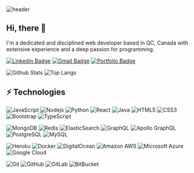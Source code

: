 ![header](https://capsule-render.vercel.app/api?type=waving&color=auto&height=300&section=header&text=I%20build%20things%20for%20the%20web.&fontSize=50)
## Hi, there 👋
I'm a dedicated and disciplined web developer based in QC, Canada with extensive experience and a deep passion for programming.

[![Linkedin Badge](https://img.shields.io/badge/-David%20Jin-blue?style=flat&logo=Linkedin&logoColor=white&link=https://www.linkedin.com/in/david-jin-300456218/)](https://www.linkedin.com/in/david-jin-300456218/)
[![Gmail Badge](https://img.shields.io/badge/-davidjin.dev@gmail.com-c14438?style=flat&logo=Gmail&logoColor=white&link=mailto:davidjin.dev@gmail.com)](mailto:davidjin.dev@gmail.com)
[![Portfolio Badge](https://img.shields.io/badge/-Portfolio-00C7B7?style=flat&logo=netlify&logoColor=white&link=https://davidjin.netlify.app/)](https://davidjin.netlify.app/)

![Github Stats](https://github-readme-stats.vercel.app/api?username=seniordev-ca&count_private=true&show_icons=true&include_all_commits=true&theme=vue&hide=contribs)
![Top Langs](https://github-readme-stats.vercel.app/api/top-langs/?username=seniordev-ca&layout=compact&theme=vue-dark)

## ⚡ Technologies

![JavaScript](https://img.shields.io/badge/-JavaScript-blue?style=flat-square&logo=javascript)
![Nodejs](https://img.shields.io/badge/-Node.js-black?style=flat-square&logo=Node.js)
![Python](https://img.shields.io/badge/-Python-black?style=flat-square&logo=Python)
![React](https://img.shields.io/badge/-React-black?style=flat-square&logo=react)
![Java](https://img.shields.io/badge/-Java-5382a1?style=flat-square&logo=java)
![HTML5](https://img.shields.io/badge/-HTML5-E34F26?style=flat-square&logo=html5&logoColor=white)
![CSS3](https://img.shields.io/badge/-CSS3-1572B6?style=flat-square&logo=css3)
![Bootstrap](https://img.shields.io/badge/-Bootstrap-563D7C?style=flat-square&logo=bootstrap)
![TypeScript](https://img.shields.io/badge/-TypeScript-grey?style=flat-square&logo=typescript)

![MongoDB](https://img.shields.io/badge/-MongoDB-black?style=flat-square&logo=mongodb)
![Redis](https://img.shields.io/badge/-Redis-black?style=flat-square&logo=Redis)
![ElasticSearch](https://img.shields.io/badge/-ElasticSearch-005571?style=flat-square&logo=elasticsearch)
![GraphQL](https://img.shields.io/badge/-GraphQL-E10098?style=flat-square&logo=graphql)
![Apollo GraphQL](https://img.shields.io/badge/-Apollo%20GraphQL-311C87?style=flat-square&logo=apollo-graphql)
![PostgreSQL](https://img.shields.io/badge/-PostgreSQL-008bb9?style=flat-square&logo=postgresql)
![MySQL](https://img.shields.io/badge/-MySQL-F29111?style=flat-square&logo=mysql)

![Heroku](https://img.shields.io/badge/-Heroku-430098?style=flat-square&logo=heroku)
![Docker](https://img.shields.io/badge/-Docker-black?style=flat-square&logo=docker)
![DigitalOcean](https://img.shields.io/badge/-Digital%20Ocean-darkblue?style=flat-square&logo=digitalocean)
![Amazon AWS](https://img.shields.io/badge/Amazon%20AWS-232F3E?style=flat-square&logo=amazon-aws)
![Microsoft Azure](https://img.shields.io/badge/Microsoft%20Azure-232F7E?style=flat-square&logo=microsoft-azure)
![Google Cloud](https://img.shields.io/badge/Google%20Cloud-black?style=flat-square&logo=google-cloud)

![Git](https://img.shields.io/badge/-Git-black?style=flat-square&logo=git)
![GitHub](https://img.shields.io/badge/-GitHub-181717?style=flat-square&logo=github)
![GitLab](https://img.shields.io/badge/-GitLab-FCA121?style=flat-square&logo=gitlab)
![BitBucket](https://img.shields.io/badge/-BitBucket-darkblue?style=flat-square&logo=bitbucket)
